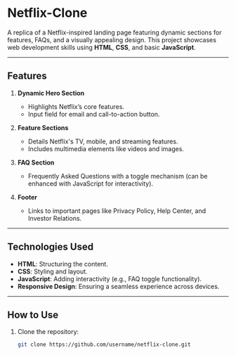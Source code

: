 # Netflix-Clone

A replica of a Netflix-inspired landing page featuring dynamic sections for features, FAQs, and a visually appealing design. This project showcases web development skills using **HTML**, **CSS**, and basic **JavaScript**.

---

## Features

1. **Dynamic Hero Section**
   - Highlights Netflix’s core features.
   - Input field for email and call-to-action button.

2. **Feature Sections**
   - Details Netflix's TV, mobile, and streaming features.
   - Includes multimedia elements like videos and images.

3. **FAQ Section**
   - Frequently Asked Questions with a toggle mechanism (can be enhanced with JavaScript for interactivity).

4. **Footer**
   - Links to important pages like Privacy Policy, Help Center, and Investor Relations.

---

## Technologies Used

- **HTML**: Structuring the content.
- **CSS**: Styling and layout.
- **JavaScript**: Adding interactivity (e.g., FAQ toggle functionality).
- **Responsive Design**: Ensuring a seamless experience across devices.

---

## How to Use

1. Clone the repository:
   ```bash
   git clone https://github.com/username/netflix-clone.git
